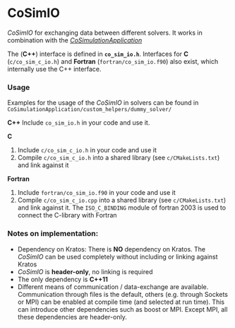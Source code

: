 # CoSimIO

_CoSimIO_ for exchanging data between different solvers. It works in combination with the [_CoSimulationApplication_](https://github.com/KratosMultiphysics/Kratos/tree/master/applications/CoSimulationApplication)

The (**C++**) interface is defined in **`co_sim_io.h`**.
Interfaces for **C** (`c/co_sim_c_io.h`) and **Fortran** (`fortran/co_sim_io.f90`) also exist, which internally use the C++ interface.

### Usage

Examples for the usage of the _CoSimIO_ in solvers can be found in `CoSimulationApplication/custom_helpers/dummy_solver/`

**C++**
Include `co_sim_io.h` in your code and use it.

**C**
1. Include `c/co_sim_c_io.h` in your code and use it
2. Compile `c/co_sim_c_io.h` into a shared library (see `c/CMakeLists.txt`) and link against it

**Fortran**
1. Include `fortran/co_sim_io.f90` in your code and use it
2. Compile `c/co_sim_c_io.cpp` into a shared library (see `c/CMakeLists.txt`) and link against it. The `ISO_C_BINDING` module of fortran 2003 is used to connect the C-library with Fortran

### Notes on implementation:
- Dependency on Kratos: There is **NO** dependency on Kratos. The _CoSimIO_ can be used completely without including or linking against Kratos
- _CoSimIO_ is **header-only**, no linking is required
- The only dependency is **C++11**
- Different means of communication / data-exchange are available. Communication through files is the default, others (e.g. through Sockets or MPI) can be enabled at compile time (and selected at run time). This can introduce other dependencies such as boost or MPI. Except MPI, all these dependencies are header-only.